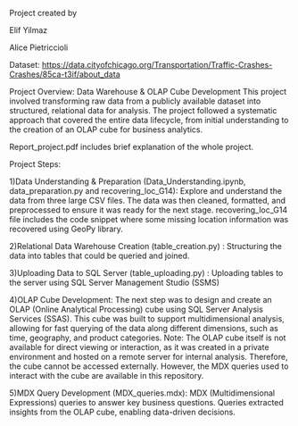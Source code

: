 Project created by 

Elif Yilmaz

Alice Pietriccioli

Dataset: https://data.cityofchicago.org/Transportation/Traffic-Crashes-Crashes/85ca-t3if/about_data

Project Overview: Data Warehouse & OLAP Cube Development
This project involved transforming raw data from a publicly available dataset into structured, relational data for analysis. 
The project followed a systematic approach that covered the entire data lifecycle, from initial understanding to the creation of an OLAP cube for business analytics.

Report_project.pdf includes brief explanation of the whole project.

Project Steps:

1)Data Understanding & Preparation (Data_Understanding.ipynb, data_preparation.py and recovering_loc_G14):
Explore and understand the data from three large CSV files. The data was then cleaned, 
formatted, and preprocessed to ensure it was ready for the next stage.
recovering_loc_G14 file includes the code snippet where some missing location information was recovered using GeoPy library.

2)Relational Data Warehouse Creation (table_creation.py) :
Structuring the data into tables that could be queried and joined. 

3)Uploading Data to SQL Server (table_uploading.py) :
Uploading tables to the server using SQL Server Management Studio (SSMS)

4)OLAP Cube Development:
The next step was to design and create an OLAP (Online Analytical Processing) cube using SQL Server Analysis Services (SSAS).
This cube was built to support multidimensional analysis, allowing for fast querying of the data along different dimensions, such as time, geography, and product categories.
Note: The OLAP cube itself is not available for direct viewing or interaction, as it was created in a private environment and hosted on a remote server 
for internal analysis. Therefore, the cube cannot be accessed externally. However, the MDX queries used to interact with the cube are available in this repository.


5)MDX Query Development (MDX_queries.mdx):
MDX (Multidimensional Expressions) queries to answer key business questions. Queries extracted insights from the OLAP cube, enabling data-driven decisions.

